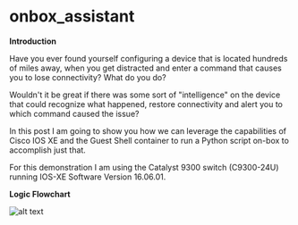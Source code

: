 # onbox_assistant

**Introduction**

Have you ever found yourself configuring a device that is located hundreds of miles away, when you get distracted and enter a command that causes you to lose connectivity? What do you do?

Wouldn't it be great if there was some sort of "intelligence" on the device that could recognize what happened, restore connectivity and alert you to which command caused the issue? 

In this post I am going to show you how we can leverage the capabilities of Cisco IOS XE and the Guest Shell container to run a Python script on-box to accomplish just that. 

For this demonstration I am using the Catalyst 9300 switch (C9300-24U) running IOS-XE Software Version 16.06.01.



**Logic Flowchart**

![alt text][logo]

[logo]: https://github.com/clintmann/onbox_assistant/blob/master/FlowChart-config_rollback.gif "Logic Flowchart"